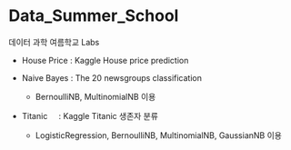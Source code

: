 # Data_Summer_School
데이터 과학 여름학교 Labs

* House Price : Kaggle House price prediction 
  
* Naive Bayes : The 20 newsgroups classification

  * BernoulliNB, MultinomialNB 이용
   
* Titanic     : Kaggle Titanic 생존자 분류

  * LogisticRegression, BernoulliNB, MultinomialNB, GaussianNB 이용
